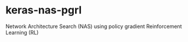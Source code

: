 # keras-nas-pgrl
Network Architecture Search (NAS) using policy gradient Reinforcement Learning (RL)
